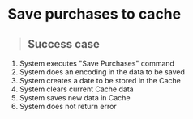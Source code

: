 # Save purchases to cache

> ## Success case
1. System executes "Save Purchases" command
2. System does an encoding in the data to be saved
3. System creates a date to be stored in the Cache
4. System clears current Cache data
5. System saves new data in Cache
6. System does not return error